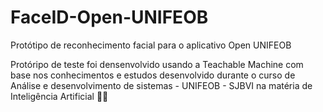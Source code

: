 # FaceID-Open-UNIFEOB
Protótipo de reconhecimento facial para o aplicativo Open UNIFEOB

Protóripo de teste foi densenvolvido usando a Teachable Machine com base nos conhecimentos e estudos desenvolvido durante o curso de Análise e desenvolvimento de sistemas - UNIFEOB - SJBVI na matéria de Inteligência Artificial :man_technologist:
